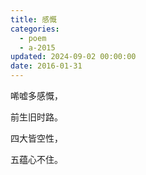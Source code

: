 ```yaml
---
title: 感慨
categories:
  - poem
  - a-2015
updated: 2024-09-02 00:00:00
date: 2016-01-31
---
```


唏嘘多感慨，

前生旧时路。

四大皆空性，

五蕴心不住。
